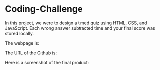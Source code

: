 # Coding-Challenge
In this project, we were to design a timed quiz using HTML, CSS, and JavaScript.  Each wrong answer subtracted time and your final score was stored locally.

The webpage is: 

The URL of the Github is:

Here is a screenshot of the final product:

